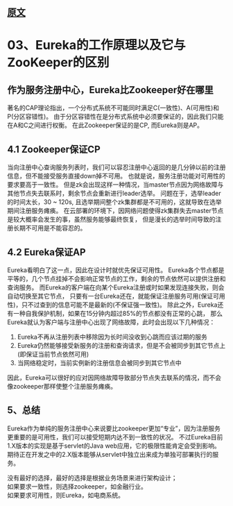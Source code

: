 ## [原文](https://www.cnblogs.com/linjiqin/p/10080444.html)

# 03、Eureka的工作原理以及它与ZooKeeper的区别

## 作为服务注册中心，Eureka比Zookeeper好在哪里
著名的CAP理论指出，一个分布式系统不可能同时满足C(一致性)、A(可用性)和P(分区容错性)。
由于分区容错性在是分布式系统中必须要保证的，因此我们只能在A和C之间进行权衡。
在此Zookeeper保证的是CP, 而Eureka则是AP。

## 4.1 Zookeeper保证CP
当向注册中心查询服务列表时，我们可以容忍注册中心返回的是几分钟以前的注册信息，但不能接受服务直接down掉不可用。
也就是说，服务注册功能对可用性的要求要高于一致性。
但是zk会出现这样一种情况，当master节点因为网络故障与其他节点失去联系时，剩余节点会重新进行leader选举。
问题在于，选举leader的时间太长，30 ~ 120s, 且选举期间整个zk集群都是不可用的，这就导致在选举期间注册服务瘫痪。
在云部署的环境下，因网络问题使得zk集群失去master节点是较大概率会发生的事，虽然服务能够最终恢复，
但是漫长的选举时间导致的注册长期不可用是不能容忍的。

## 4.2 Eureka保证AP
Eureka看明白了这一点，因此在设计时就优先保证可用性。
Eureka各个节点都是平等的，几个节点挂掉不会影响正常节点的工作，剩余的节点依然可以提供注册和查询服务。
而Eureka的客户端在向某个Eureka注册或时如果发现连接失败，则会自动切换至其它节点，
只要有一台Eureka还在，就能保证注册服务可用(保证可用性)，只不过查到的信息可能不是最新的(不保证强一致性)。
除此之外，Eureka还有一种自我保护机制，如果在15分钟内超过85%的节点都没有正常的心跳，
那么Eureka就认为客户端与注册中心出现了网络故障，此时会出现以下几种情况：  

  1. Eureka不再从注册列表中移除因为长时间没收到心跳而应该过期的服务
  2. Eureka仍然能够接受新服务的注册和查询请求，但是不会被同步到其它节点上(即保证当前节点依然可用)
  3. 当网络稳定时，当前实例新的注册信息会被同步到其它节点中

因此，Eureka可以很好的应对因网络故障导致部分节点失去联系的情况，而不会像zookeeper那样使整个注册服务瘫痪。

## 5、总结
Eureka作为单纯的服务注册中心来说要比zookeeper更加“专业”，因为注册服务更重要的是可用性，我们可以接受短期内达不到一致性的状况。
不过Eureka目前1.X版本的实现是基于servlet的Java web应用，它的极限性能肯定会受到影响。
期待正在开发之中的2.X版本能够从servlet中独立出来成为单独可部署执行的服务。

没有最好的选择，最好的选择是根据业务场景来进行架构设计；   
如果要求一致性，则选择zookeeper，如金融行业。   
如果要求可用性，则Eureka，如电商系统。